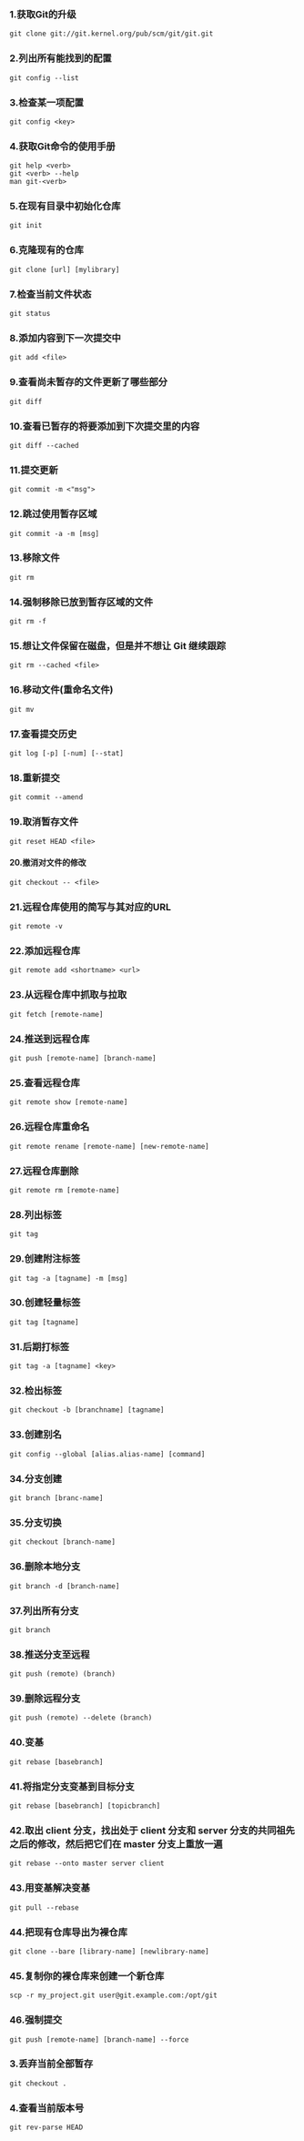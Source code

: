 ### 1.获取Git的升级
```git
git clone git://git.kernel.org/pub/scm/git/git.git
```

### 2.列出所有能找到的配置
```git
git config --list
```

### 3.检查某一项配置
```git
git config <key>
```
### 4.获取Git命令的使用手册
```git
git help <verb>
git <verb> --help
man git-<verb>
```

### 5.在现有目录中初始化仓库
```git
git init
```

### 6.克隆现有的仓库
```git
git clone [url] [mylibrary]
```

### 7.检查当前文件状态
```git
git status
```
### 8.添加内容到下一次提交中
```git
git add <file>
```

### 9.查看尚未暂存的文件更新了哪些部分
```git
git diff
```

### 10.查看已暂存的将要添加到下次提交里的内容
```git
git diff --cached
```

### 11.提交更新
```git
git commit -m <"msg">
```

### 12.跳过使用暂存区域
```git
git commit -a -m [msg]
```

### 13.移除文件
```git
git rm
```

### 14.强制移除已放到暂存区域的文件
```git
git rm -f
```

### 15.想让文件保留在磁盘，但是并不想让 Git 继续跟踪
```git
git rm --cached <file>
```

### 16.移动文件(重命名文件)
```git
git mv
```
### 17.查看提交历史
```git
git log [-p] [-num] [--stat]
```
### 18.重新提交
```git
git commit --amend
```

### 19.取消暂存文件
```git
git reset HEAD <file>
```

#### 20.撤消对文件的修改
```git
git checkout -- <file>
```

### 21.远程仓库使用的简写与其对应的URL
```git
git remote -v
```

### 22.添加远程仓库
```git
git remote add <shortname> <url>
```

### 23.从远程仓库中抓取与拉取
```git
git fetch [remote-name]
```

### 24.推送到远程仓库
```git
git push [remote-name] [branch-name]
```
### 25.查看远程仓库
```git
git remote show [remote-name]
```

### 26.远程仓库重命名
```git
git remote rename [remote-name] [new-remote-name]
```

### 27.远程仓库删除
```git
git remote rm [remote-name]
```

### 28.列出标签
```git
git tag
```

### 29.创建附注标签
```git
git tag -a [tagname] -m [msg]
```

### 30.创建轻量标签
```git
git tag [tagname]
```

### 31.后期打标签
```git
git tag -a [tagname] <key>
```

### 32.检出标签
```git
git checkout -b [branchname] [tagname]
```

### 33.创建别名
```git
git config --global [alias.alias-name] [command]
```

### 34.分支创建
```git
git branch [branc-name]
```

### 35.分支切换
```git
git checkout [branch-name]
```

### 36.删除本地分支
```git
git branch -d [branch-name]
```

### 37.列出所有分支
```git
git branch
```
### 38.推送分支至远程
```git
git push (remote) (branch)
```

### 39.删除远程分支
```git
git push (remote) --delete (branch)
```

### 40.变基
```git
git rebase [basebranch]
```

### 41.将指定分支变基到目标分支
```git
git rebase [basebranch] [topicbranch]
```

### 42.取出 client 分支，找出处于 client 分支和 server 分支的共同祖先之后的修改，然后把它们在 master 分支上重放一遍
```git
git rebase --onto master server client
```

### 43.用变基解决变基
```git
git pull --rebase
```

### 44.把现有仓库导出为裸仓库
```git
git clone --bare [library-name] [newlibrary-name]
```

### 45.复制你的裸仓库来创建一个新仓库
```git
scp -r my_project.git user@git.example.com:/opt/git
```

### 46.强制提交
```git
git push [remote-name] [branch-name] --force
```

### 3.丢弃当前全部暂存
```git
git checkout .
```
### 4.查看当前版本号
```git
git rev-parse HEAD
```
